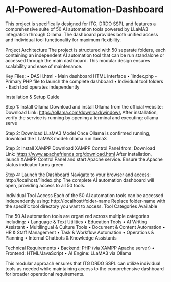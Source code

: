 # AI-Powered-Automation-Dashboard
This project is specifically designed for ITG, DRDO SSPL and features a comprehensive suite of 50 AI automation tools powered by LLaMA3 integration through Ollama. The dashboard provides both unified access and individual tool functionality for maximum flexibility.

Project Architecture
The project is structured with 50 separate folders, each containing an independent AI automation tool that can be run standalone or accessed through the main dashboard. This modular design ensures scalability and ease of maintenance.

Key Files:
•	DASH.html - Main dashboard HTML interface
•	1index.php - Primary PHP file to launch the complete dashboard
•	Individual tool folders - Each tool operates independently

Installation & Setup Guide

Step 1: Install Ollama
Download and install Ollama from the official website:
Download Link: https://ollama.com/download/windows
After installation, verify the service is running by opening a terminal and executing:
ollama serve

Step 2: Download LLaMA3 Model
Once Ollama is confirmed running, download the LLaMA3 model:
ollama run llama3

Step 3: Install XAMPP
Download XAMPP Control Panel from:
Download Link: https://www.apachefriends.org/download.html
After installation, launch XAMPP Control Panel and start Apache service. Ensure the Apache status indicator turns green.

Step 4: Launch the Dashboard
Navigate to your browser and access:
http://localhost/1index.php
The complete AI automation dashboard will open, providing access to all 50 tools.

Individual Tool Access
Each of the 50 AI automation tools can be accessed independently using:
http://localhost/folder-name
Replace folder-name with the specific tool directory you want to access.
Tool Categories Available

The 50 AI automation tools are organized across multiple categories including:
•	Language & Text Utilities
•	Education Tools
•	AI Writing Assistant
•	Multilingual & Culture Tools
•	Document & Content Automation
•	HR & Staff Management
•	Task & Workflow Automation
•	Operations & Planning
•	Internal Chatbots & Knowledge Assistants

Technical Requirements
•	Backend: PHP (via XAMPP Apache server)
•	Frontend: HTML/JavaScript
•	AI Engine: LLaMA3 via Ollama

This modular approach ensures that ITG DRDO SSPL can utilize individual tools as needed while maintaining access to the comprehensive dashboard for broader operational requirements.

